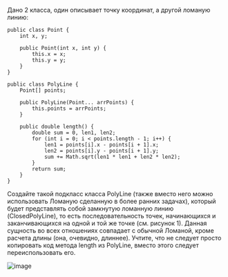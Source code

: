 Дано 2 класса, один описывает точку координат, а другой ломаную линию:

```
public class Point {
    int x, y;

    public Point(int x, int y) {
        this.x = x;
        this.y = y;
    }
}

public class PolyLine {
    Point[] points;

    public PolyLine(Point... arrPoints) {
        this.points = arrPoints;
    }

    public double length() {
        double sum = 0, len1, len2;
        for (int i = 0; i < points.length - 1; i++) {
            len1 = points[i].x - points[i + 1].x;
            len2 = points[i].y - points[i + 1].y;
            sum += Math.sqrt(len1 * len1 + len2 * len2);
        }
        return sum;
    }
}
```

Создайте такой подкласс класса PolyLine (также вместо него можно использовать Ломаную сделанную в более ранних задачах), который будет представлять собой замкнутую ломанную линию (ClosedPolyLine), то есть последовательность точек, начинающихся и заканчивающихся на одной и той же точке (см. рисунок 1). Данная сущность во всех отношениях совпадает с обычной Ломаной, кроме расчета длины (она, очевидно, длиннее). Учтите, что не следует просто копировать код метода length из PolyLine, вместо этого следует переиспользовать его.

![image](https://github.com/user-attachments/assets/46423646-ee48-47cf-a361-36bbe4b2c7f0)
